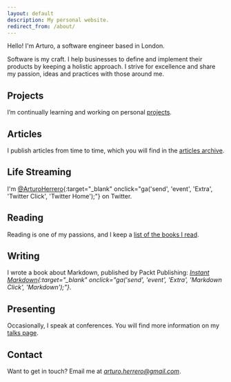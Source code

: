 ```yaml
---
layout: default
description: My personal website.
redirect_from: /about/
---
```



Hello! I'm Arturo, a software engineer based in London.

Software is my craft. I help businesses to define and implement their products
by keeping a holistic approach. I strive for excellence and share my passion,
ideas and practices with those around me.


## Projects

I’m continually learning and working on personal [projects][8].


## Articles

I publish articles from time to time, which you will find in the [articles archive][3].


## Life Streaming

I'm [@ArturoHerrero][4]{:target="_blank" onclick="ga('send', 'event', 'Extra', 'Twitter Click', 'Twitter Home');"} on Twitter.


## Reading

Reading is one of my passions, and I keep a [list of the books I read][7].


## Writing

I wrote a book about Markdown, published by Packt Publishing: *[Instant Markdown][5]{:target="_blank" onclick="ga('send', 'event', 'Extra', 'Markdown Click', 'Markdown');"}*.


## Presenting

Occasionally, I speak at conferences. You will find more information on my [talks page][6].


## Contact

Want to get in touch? Email me at *<arturo.herrero@gmail.com>*.


[3]: /articles
[4]: https://twitter.com/ArturoHerrero
[5]: https://www.packtpub.com/web-development/instant-markdown-instant
[6]: /talks
[7]: /books
[8]: /projects
